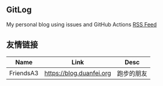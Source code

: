 ## GitLog
My personal blog using issues and GitHub Actions
[RSS Feed](https://raw.githubusercontent.com/bxb100/gitlog/master/feed.xml)
## 友情链接
| Name | Link | Desc | 
 | ---- | ---- | ---- |
| FriendsA3 | https://blog.duanfei.org | 跑步的朋友 |
